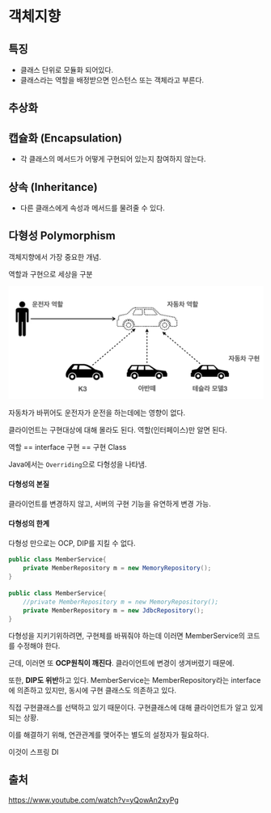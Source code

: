 # 객체지향

## 특징
- 클래스 단위로 모듈화 되어있다.
- 클래스라는 역할을 배정받으면 인스턴스 또는 객체라고 부른다.

## 추상화

## 캡슐화 (Encapsulation)
- 각 클래스의 메서드가 어떻게 구현되어 있는지 참여하지 않는다.

## 상속 (Inheritance)
- 다른 클래스에게 속성과 메서드를 물려줄 수 있다.

## 다형성 Polymorphism

객체지향에서 가장 중요한 개념.

역할과 구현으로 세상을 구분

![polymor](../../images/Java/polymor.png)

자동차가 바뀌어도 운전자가 운전을 하는데에는 영향이 없다.

클라이언트는 구현대상에 대해 몰라도 된다. 역할(인터페이스)만 알면 된다.

역할 == interface 
구현 == 구현 Class

Java에서는 `Overriding`으로 다형성을 나타냄.

#### 다형성의 본질
클라이언트를 변경하지 않고, 서버의 구현 기능을 유연하게 변경 가능.

#### 다형성의 한계
다형성 만으로는 OCP, DIP를 지킬 수 없다.

~~~java
public class MemberService{
    private MemberRepository m = new MemoryRepository();
}

public class MemberService{
    //private MemberRepository m = new MemoryRepository();
    private MemberRepository m = new JdbcRepository();
}
~~~
다형성을 지키기위하려면, 구현체를 바꿔줘야 하는데 이러면 MemberService의 코드를 수정해야 한다. 

근데, 이러면 또 **OCP원칙이 깨진다**. 클라이언트에 변경이 생겨버렸기 때문에.

또한, **DIP도 위반**하고 있다. MemberService는 MemberRepository라는 interface에 의존하고 있지만, 동시에 구현 클래스도 의존하고 있다. 

직접 구현클래스를 선택하고 있기 때문이다. 구현클래스에 대해 클라이언트가 알고 있게되는 상황. 

이를 해결하기 위해, 연관관계를 맺어주는 별도의 설정자가 필요하다.

이것이 스프링 DI

## 출처
https://www.youtube.com/watch?v=yQowAn2xyPg